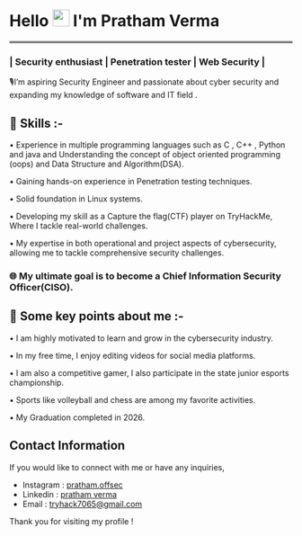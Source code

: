 
<h1 align="left">Hello <img src="https://raw.githubusercontent.com/MartinHeinz/MartinHeinz/master/wave.gif" width="30px"> I'm Pratham Verma</h1>
<hr style="height:4px;border-width:0;color:gray;background-color:gray">
<h3 align="left">| Security enthusiast | Penetration tester | Web Security |</h3>


🎙️I’m aspiring Security Engineer and passionate about cyber security and expanding my knowledge of software and IT field .

## 🚀 Skills :-
• Experience in multiple programming languages such as C , C++ , Python and java and Understanding the concept of object oriented programming (oops) and Data Structure and Algorithm(DSA).

• Gaining hands-on experience in Penetration testing techniques.

• Solid foundation in Linux systems.  

• Developing my skill as a Capture the flag(CTF) player on TryHackMe, Where I tackle real-world challenges.

• My expertise in both operational and project aspects of cybersecurity, allowing me to  tackle comprehensive security challenges.

### 🌐 My ultimate goal is to become a Chief Information Security Officer(CISO).

## 📶 Some key points about me :-
• I am highly motivated to learn and grow in the cybersecurity industry.

• In my free time, I enjoy editing videos for social media platforms.

• I am also a competitive gamer, I also participate in the state junior esports championship.

• Sports like volleyball and chess are among my favorite activities.

• My Graduation completed in 2026.

## Contact Information

If you would like to connect with me or have any inquiries,
- Instagram : [pratham.offsec](https://www.instagram.com/pratham.offsec/)
- Linkedin :  [pratham verma](https://www.linkedin.com/in/pratham-tech/)
- Email : tryhack7065@gmail.com

Thank you for visiting my profile !


